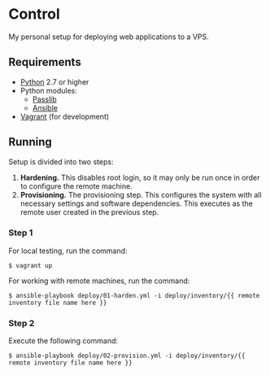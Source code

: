 # Control

My personal setup for deploying web applications to a VPS.

## Requirements

- [Python](https://www.python.org/) 2.7 or higher
- Python modules:
  - [Passlib](http://pythonhosted.org/passlib/)
  - [Ansible](http://ansible.com)
- [Vagrant](http://vagrantup.com) (for development)

## Running

Setup is divided into two steps:

1. **Hardening.** This disables root login, so it may only be run once in order
   to configure the remote machine.
2. **Provisioning.** The provisioning step. This configures the system with all
   necessary settings and software dependencies. This executes as the remote
   user created in the previous step.

### Step 1

For local testing, run the command:

    $ vagrant up

For working with remote machines, run the command:

    $ ansible-playbook deploy/01-harden.yml -i deploy/inventory/{{ remote inventory file name here }}

### Step 2

Execute the following command:

    $ ansible-playbook deploy/02-provision.yml -i deploy/inventory/{{ remote inventory file name here }}
